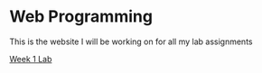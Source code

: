 # Web Programming
This is the website I will be working on for all my lab assignments

[Week 1 Lab](week1)
